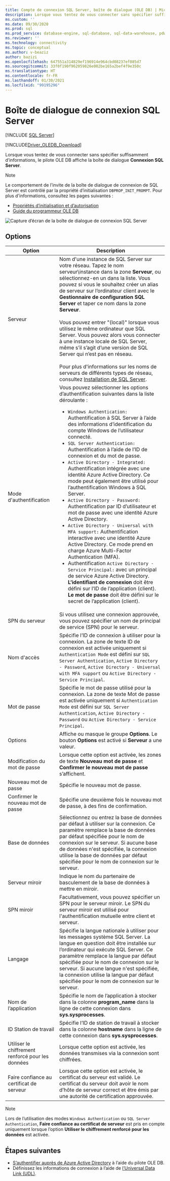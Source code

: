```yaml
---
title: Compte de connexion SQL Server, boîte de dialogue (OLE DB) | Microsoft Docs
description: Lorsque vous tentez de vous connecter sans spécifier suffisamment d’informations, OLE DB Driver pour SQL Server affiche la boîte de dialogue Connexion SQL Server.
ms.custom: ''
ms.date: 09/30/2020
ms.prod: sql
ms.prod_service: database-engine, sql-database, sql-data-warehouse, pdw
ms.reviewer: ''
ms.technology: connectivity
ms.topic: conceptual
ms.author: v-beaziz
author: bazizi
ms.openlocfilehash: 647551a314829ef196914e964cbd08237ef085d7
ms.sourcegitcommit: 33f0f190f962059826e002be165a2bef4f9e350c
ms.translationtype: HT
ms.contentlocale: fr-FR
ms.lasthandoff: 01/30/2021
ms.locfileid: "99195296"
---
```

# <a name="sql-server-login-dialog-box"></a>Boîte de dialogue de connexion SQL Server
[!INCLUDE [SQL Server](../../../includes/applies-to-version/sql-asdb-asdbmi-asa-pdw.md)]

[!INCLUDE[Driver_OLEDB_Download](../../../includes/driver_oledb_download.md)]

Lorsque vous tentez de vous connecter sans spécifier suffisamment d’informations, le pilote OLE DB affiche la boîte de dialogue **Connexion SQL Server**.

> [!NOTE]  
> Le comportement de l’invite de la boîte de dialogue de connexion de SQL Server est contrôlé par la propriété d’initialisation `DBPROP_INIT_PROMPT`. Pour plus d'informations, consultez les pages suivantes :
> - [Propriétés d’initialisation et d’autorisation](../ole-db-data-source-objects/initialization-and-authorization-properties.md)
> - [Guide du programmeur OLE DB](/previous-versions/windows/desktop/ms714342(v=vs.85))

![Capture d’écran de la boîte de dialogue de connexion SQL Server](../media/sql-server-login-dialog.png)

## <a name="options"></a>Options
|Option|Description|
|---   |---        |
|Serveur|Nom d'une instance de SQL Server sur votre réseau. Tapez le nom serveur\instance dans la zone **Serveur**, ou sélectionnez-en un dans la liste. Vous pouvez si vous le souhaitez créer un alias de serveur sur l’ordinateur client avec le **Gestionnaire de configuration SQL Server** et taper ce nom dans la zone **Serveur**. <br/><br/>Vous pouvez entrer "(local)" lorsque vous utilisez le même ordinateur que SQL Server. Vous pouvez alors vous connecter à une instance locale de SQL Server, même s’il s’agit d’une version de SQL Server qui n’est pas en réseau.<br/><br/>Pour plus d'informations sur les noms de serveurs de différents types de réseau, consultez [Installation de SQL Server](../../../database-engine/install-windows/install-sql-server.md).|
|Mode d'authentification|Vous pouvez sélectionner les options d’authentification suivantes dans la liste déroulante :<br/><ul><li>`Windows Authentication:` Authentification à SQL Server à l’aide des informations d’identification du compte Windows de l’utilisateur connecté.</li><li>`SQL Server Authentication:` Authentification à l’aide de l’ID de connexion et du mot de passe.</li><li>`Active Directory - Integrated:` Authentification intégrée avec une identité Azure Active Directory. Ce mode peut également être utilisé pour l’authentification Windows à SQL Server.</li><li>`Active Directory - Password:` Authentification par ID d’utilisateur et mot de passe avec une identité Azure Active Directory.</li><li>`Active Directory - Universal with MFA support:` Authentification interactive avec une identité Azure Active Directory. Ce mode prend en charge Azure Multi-Factor Authentication (MFA).</li><li>Authentification `Active Directory - Service Principal:` avec un principal de service Azure Active Directory. **L’identifiant de connexion** doit être défini sur l’ID de l’application (client). **Le mot de passe** doit être défini sur le secret de l’application (client).</li></ul>|
|SPN du serveur|Si vous utilisez une connexion approuvée, vous pouvez spécifier un nom de principal de service (SPN) pour le serveur.|
|Nom d'accès|Spécifie l’ID de connexion à utiliser pour la connexion. La zone de texte ID de connexion est activée uniquement si `Authentication Mode` est défini sur `SQL Server Authentication`, `Active Directory - Password`, `Active Directory - Universal with MFA support` ou `Active Directory - Service Principal`.|
|Mot de passe|Spécifie le mot de passe utilisé pour la connexion. La zone de texte Mot de passe est activée uniquement si `Authentication Mode` est défini sur `SQL Server Authentication`, `Active Directory - Password` ou `Active Directory - Service Principal`.|
|Options|Affiche ou masque le groupe **Options**. Le bouton **Options** est activé si **Serveur** a une valeur.|
|Modification du mot de passe|Lorsque cette option est activée, les zones de texte **Nouveau mot de passe** et **Confirmer le nouveau mot de passe** s’affichent.|
|Nouveau mot de passe|Spécifie le nouveau mot de passe.|
|Confirmer le nouveau mot de passe|Spécifie une deuxième fois le nouveau mot de passe, à des fins de confirmation.|
|Base de données|Sélectionnez ou entrez la base de données par défaut à utiliser sur la connexion. Ce paramètre remplace la base de données par défaut spécifiée pour le nom de connexion sur le serveur. Si aucune base de données n'est spécifiée, la connexion utilise la base de données par défaut spécifiée pour le nom de connexion sur le serveur.|
|Serveur miroir|Indique le nom du partenaire de basculement de la base de données à mettre en miroir.|
|SPN miroir|Facultativement, vous pouvez spécifier un SPN pour le serveur miroir. Le SPN du serveur miroir est utilisé pour l'authentification mutuelle entre client et serveur.|
|Langage|Spécifie la langue nationale à utiliser pour les messages système SQL Server. La langue en question doit être installée sur l’ordinateur qui exécute SQL Server. Ce paramètre remplace la langue par défaut spécifiée pour le nom de connexion sur le serveur. Si aucune langue n'est spécifiée, la connexion utilise la langue par défaut spécifiée pour le nom de connexion sur le serveur.|
|Nom de l’application|Spécifie le nom de l’application à stocker dans la colonne **program_name** dans la ligne de cette connexion dans **sys.sysprocesses**.|
|ID Station de travail|Spécifie l’ID de station de travail à stocker dans la colonne **hostname** dans la ligne de cette connexion dans **sys.sysprocesses**.|
|Utiliser le chiffrement renforcé pour les données|Lorsque cette option est activée, les données transmises via la connexion sont chiffrées.|
|Faire confiance au certificat de serveur|Lorsque cette option est activée, le certificat du serveur est validé. Le certificat du serveur doit avoir le nom d’hôte de serveur correct et être émis par une autorité de certification approuvée.|

> [!NOTE]  
> Lors de l’utilisation des modes `Windows Authentication` ou `SQL Server Authentication`, **Faire confiance au certificat de serveur** est pris en compte uniquement lorsque l’option **Utiliser le chiffrement renforcé pour les données** est activée.

## <a name="next-steps"></a>Étapes suivantes
- [S’authentifier auprès de Azure Active Directory](../features/using-azure-active-directory.md) à l’aide du pilote OLE DB.
- Définissez les informations de connexion à l’aide de [l’Universal Data Link (UDL)](data-link-pages.md).